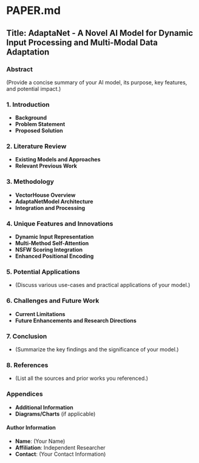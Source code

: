 # PAPER.md

## Title: AdaptaNet - A Novel AI Model for Dynamic Input Processing and Multi-Modal Data Adaptation

### Abstract
(Provide a concise summary of your AI model, its purpose, key features, and potential impact.)

### 1. Introduction
- **Background**
- **Problem Statement**
- **Proposed Solution**

### 2. Literature Review
- **Existing Models and Approaches**
- **Relevant Previous Work**

### 3. Methodology
- **VectorHouse Overview**
- **AdaptaNetModel Architecture**
- **Integration and Processing**

### 4. Unique Features and Innovations
- **Dynamic Input Representation**
- **Multi-Method Self-Attention**
- **NSFW Scoring Integration**
- **Enhanced Positional Encoding**

### 5. Potential Applications
- (Discuss various use-cases and practical applications of your model.)

### 6. Challenges and Future Work
- **Current Limitations**
- **Future Enhancements and Research Directions**

### 7. Conclusion
- (Summarize the key findings and the significance of your model.)

### 8. References
- (List all the sources and prior works you referenced.)

### Appendices
- **Additional Information**
- **Diagrams/Charts** (if applicable)

#### Author Information
- **Name**: (Your Name)
- **Affiliation**: Independent Researcher
- **Contact**: (Your Contact Information)
